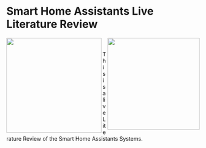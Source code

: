 # Smart Home Assistants Live Literature Review
<img src="https://vtnews.vt.edu/global_assets/images/logo-maroon.svg" width="240" align="right">
<img src="Smart-Home-Assistants-Live-LR/Lab Logo.png" width="248" align="left">
<br/>
<br/>
This is a live Literature Review of the Smart Home Assistants Systems.
